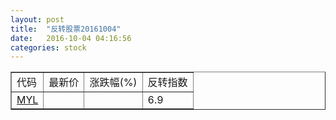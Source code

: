 ```yaml
---
layout: post
title:  "反转股票20161004"
date:   2016-10-04 04:16:56
categories: stock
---
```


<script type="text/javascript">
var stockList = []
stockList.push('gb_myl');
</script>

<table border="1">
 <tr>
 <td>代码</td>
  <td>最新价</td>
  <td>涨跌幅(%)</td>
 <td>反转指数</td>
</tr>
  <tr id="myl"><td><a href="http://stock.finance.sina.com.cn/usstock/quotes/MYL.html" target="_blank">MYL</a></td><td></td><td></td><td>6.9</td></tr>
</table>
